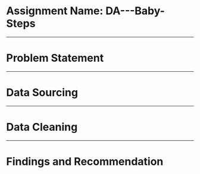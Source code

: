 # Assignment Name: DA---Baby-Steps

---------------------
# Problem Statement

-------------------
# Data Sourcing

----------------------
# Data Cleaning


------------------------
# Findings and Recommendation
